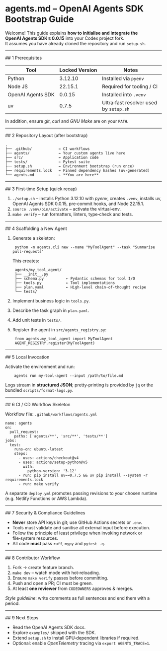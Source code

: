 # agents.md – OpenAI Agents SDK Bootstrap Guide

Welcome! This guide explains **how to initialise and integrate the OpenAI Agents SDK ≥ 0.0.15** into your Codex project fork.  
It assumes you have already cloned the repository and run `setup.sh`.

---

## 1 Prerequisites

| Tool | Locked Version | Notes |
|------|----------------|-------|
| Python | 3.12.10 | Installed via `pyenv` |
| Node JS | 22.15.1 | Required for tooling / CI |
| OpenAI Agents SDK | 0.0.15 | Installed into `.venv` |
| uv | 0.7.5 | Ultra‑fast resolver used by `setup.sh` |

In addition, ensure *git*, *curl* and *GNU Make* are on your `PATH`.

---

## 2 Repository Layout (after bootstrap)

    .
    ├── .github/            ← CI workflows
    ├── agents/             ← Your custom agents live here
    ├── src/                ← Application code
    ├── tests/              ← Pytest suite
    ├── setup.sh            ← Environment bootstrap (run once)
    ├── requirements.lock   ← Pinned dependency hashes (uv‑generated)
    └── agents.md           ← **You are here**

---

## 3 First‑time Setup (quick recap)

1.   `./setup.sh` – installs Python 3.12.10 with *pyenv*, creates `.venv`, installs uv, OpenAI Agents SDK 0.0.15, pre‑commit hooks, and Node 22.15.1.  
2.   `source .venv/bin/activate` – activate the virtual‑env.  
3.   `make verify` – run formatters, linters, type‑check and tests.

---

## 4 Scaffolding a New Agent

1. Generate a skeleton:

        python -m agents.cli new --name "MyToolAgent" --task "Summarise pull‑requests"

   This creates:

        agents/my_tool_agent/
        ├── __init__.py
        ├── schema.py          ← Pydantic schemas for tool I/O
        ├── tools.py           ← Tool implementations
        ├── plan.yaml          ← High‑level chain‑of‑thought recipe
        └── tests/

2. Implement business logic in `tools.py`.  
3. Describe the task graph in `plan.yaml`.  
4. Add unit tests in `tests/`.  
5. Register the agent in `src/agents_registry.py`:

        from agents.my_tool_agent import MyToolAgent
        AGENT_REGISTRY.register(MyToolAgent)

---

## 5 Local Invocation

Activate the environment and run:

        agents run my-tool-agent --input /path/to/file.md

Logs stream in **structured JSON**; pretty‑printing is provided by `jq` or the bundled `scripts/format‑logs.py`.

---

## 6 CI / CD Workflow Skeleton

Workflow file: `.github/workflows/agents.yml`

    name: agents
    on:
      pull_request:
        paths: ['agents/**', 'src/**', 'tests/**']
    jobs:
      test:
        runs-on: ubuntu-latest
        steps:
          - uses: actions/checkout@v4
          - uses: actions/setup-python@v5
            with:
              python-version: '3.12'
          - run: pip install uv==0.7.5 && uv pip install --system -r requirements.lock
          - run: make verify

A separate `deploy.yml` promotes passing revisions to your chosen runtime (e.g. Netlify Functions or AWS Lambda).

---

## 7 Security & Compliance Guidelines

* **Never** store API keys in git; use GitHub Actions secrets or `.env`.  
* Tools must validate and sanitise all external input before execution.  
* Follow the principle of least privilege when invoking network or file‑system resources.  
* All code **must** pass `ruff`, `mypy` and `pytest -q`.

---

## 8 Contributor Workflow

1.  Fork → create feature branch.  
2.  `make dev` – watch mode with hot‑reloading.  
3.  Ensure `make verify` passes before committing.  
4.  Push and open a PR; CI must be green.  
5.  At least **one reviewer** from `CODEOWNERS` approves & merges.

_Style guideline_: write comments as full sentences and end them with a period.

---

## 9 Next Steps

* Read the OpenAI Agents SDK docs.  
* Explore `examples/` shipped with the SDK.  
* Extend `setup.sh` to install GPU‑dependent libraries if required.  
* Optional: enable *OpenTelemetry* tracing via `export AGENTS_TRACE=1`.
